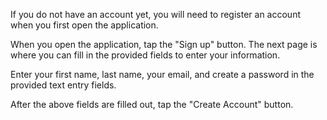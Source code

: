 If you do not have an account yet, you will need to register an account when you first open the application.

When you open the application, tap the "Sign up" button. The next page is where you can fill in the provided fields to enter your information. 

Enter your first name, last name, your email, and create a password in the provided text entry fields.


After the above fields are filled out, tap the "Create Account" button.